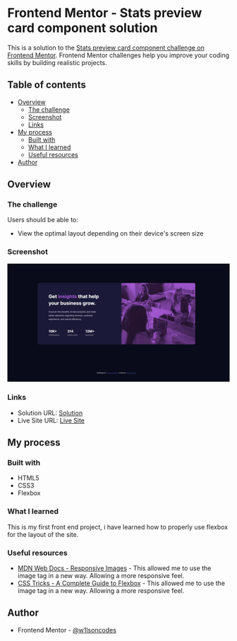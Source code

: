 # Frontend Mentor - Stats preview card component solution

This is a solution to the [Stats preview card component challenge on Frontend Mentor](https://www.frontendmentor.io/challenges/stats-preview-card-component-8JqbgoU62). Frontend Mentor challenges help you improve your coding skills by building realistic projects. 

## Table of contents

- [Overview](#overview)
  - [The challenge](#the-challenge)
  - [Screenshot](#screenshot)
  - [Links](#links)
- [My process](#my-process)
  - [Built with](#built-with)
  - [What I learned](#what-i-learned)
  - [Useful resources](#useful-resources)
- [Author](#author)

## Overview

### The challenge

Users should be able to:

- View the optimal layout depending on their device's screen size

### Screenshot

![](./screenshot.jpg)

### Links

- Solution URL: [Solution](https://www.frontendmentor.io/solutions/responsive-stats-preview-card-component-W5CZV7UOI)
- Live Site URL: [Live Site](https://w1lsoncodes.github.io/stats-preview-card-component-main/)

## My process

### Built with

- HTML5
- CSS3
- Flexbox

### What I learned

This is my first front end project, i have learned how to properly use flexbox for the layout of the site.

### Useful resources

- [MDN Web Docs - Responsive Images](https://developer.mozilla.org/en-US/docs/Learn/HTML/Multimedia_and_embedding/Responsive_images) - This allowed me to use the image tag in a new way. Allowing a more responsive feel.
- [CSS Tricks - A Complete Guide to Flexbox](https://css-tricks.com/snippets/css/a-guide-to-flexbox/) - This allowed me to use the image tag in a new way. Allowing a more responsive feel.

## Author

- Frontend Mentor - [@w1lsoncodes](https://www.frontendmentor.io/profile/w1lsoncodes)
